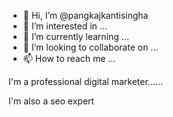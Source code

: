 - 👋 Hi, I’m @pangkajkantisingha
- 👀 I’m interested in ...
- 🌱 I’m currently learning ...
- 💞️ I’m looking to collaborate on ...
- 📫 How to reach me ...

<!---
pangkajkantisingha/pangkajkantisingha is a ✨ special ✨ repository because its `README.md` (this file) appears on your GitHub profile.
You can click the Preview link to take a look at your changes.
---> I'm a professional digital marketer......
I'm also a seo expert
